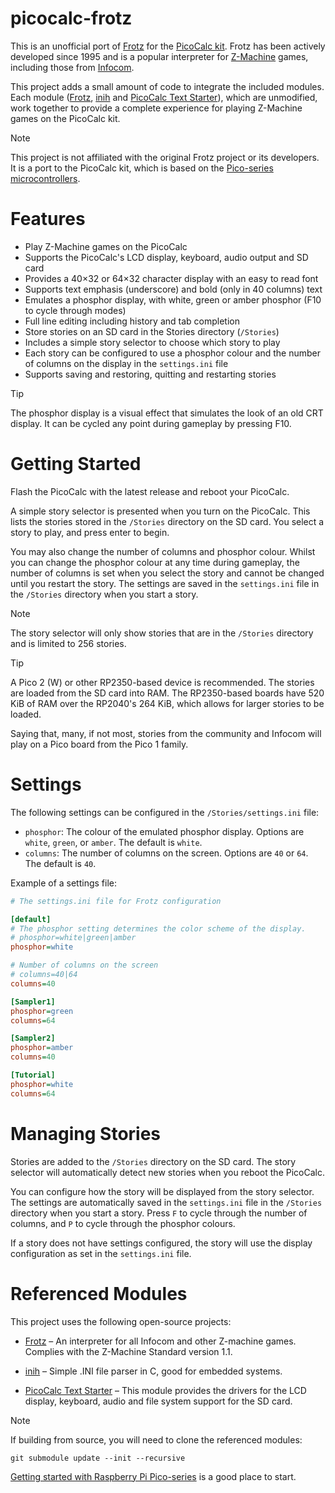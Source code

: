 # picocalc-frotz

This is an unofficial port of [Frotz](https://davidgriffith.gitlab.io/frotz/) for the [PicoCalc kit](https://www.clockworkpi.com/picocalc). Frotz has been actively developed since 1995 and is a popular interpreter for [Z-Machine](https://en.wikipedia.org/wiki/Z-machine) games, including those from [Infocom](https://en.wikipedia.org/wiki/Infocom).

This project adds a small amount of code to integrate the included modules. Each module ([Frotz](https://gitlab.com/DavidGriffith/frotz), [inih](https://github.com/benhoyt/inih) and [PicoCalc Text Starter](https://github.com/BlairLeduc/picocalc-text-starter)), which are unmodified, work together to provide a complete experience for playing Z-Machine games on the PicoCalc kit.

> [!NOTE]
> This project is not affiliated with the original Frotz project or its developers. It is a port to the PicoCalc kit, which is based on the [Pico-series microcontrollers](https://www.raspberrypi.com/documentation/microcontrollers/pico-series.html).


# Features

- Play Z-Machine games on the PicoCalc
- Supports the PicoCalc's LCD display, keyboard, audio output and SD card
- Provides a 40×32 or 64×32 character display with an easy to read font
- Supports text emphasis (underscore) and bold (only in 40 columns) text
- Emulates a phosphor display, with white, green or amber phosphor (F10 to cycle through modes)
- Full line editing including history and tab completion
- Store stories on an SD card in the Stories directory (`/Stories`)
- Includes a simple story selector to choose which story to play
- Each story can be configured to use a phosphor colour and the number of columns on the display in the `settings.ini` file 
- Supports saving and restoring, quitting and restarting stories

> [!TIP]
> The phosphor display is a visual effect that simulates the look of an old CRT display. It can be cycled any point during gameplay by pressing F10. 

# Getting Started

Flash the PicoCalc with the latest release and reboot your PicoCalc.

A simple story selector is presented when you turn on the PicoCalc. This lists the stories stored in the `/Stories` directory on the SD card. You select a story to play, and press enter to begin. 

You may also change the number of columns and phosphor colour. Whilst you can change the phosphor colour at any time during gameplay, the number of columns is set when you select the story and cannot be changed until you restart the story. The settings are saved in the `settings.ini` file in the `/Stories` directory when you start a story.

> [!NOTE]
> The story selector will only show stories that are in the `/Stories` directory and is limited to 256 stories.

> [!TIP]
>A Pico 2 (W) or other RP2350-based device is recommended. The stories are loaded from the SD card into RAM. The RP2350-based boards have 520 KiB of RAM over the RP2040's 264 KiB, which allows for larger stories to be loaded.
>
>Saying that, many, if not most, stories from the community and Infocom will play on a Pico board from the Pico 1 family.

# Settings

The following settings can be configured in the `/Stories/settings.ini` file:

- `phosphor`: The colour of the emulated phosphor display. Options are `white`, `green`, or `amber`. The default is `white`.
- `columns`: The number of columns on the screen. Options are `40` or `64`. The default is `40`. 

Example of a settings file:

```ini
# The settings.ini file for Frotz configuration

[default]
# The phosphor setting determines the color scheme of the display.
# phosphor=white|green|amber
phosphor=white

# Number of columns on the screen
# columns=40|64
columns=40

[Sampler1]
phosphor=green
columns=64

[Sampler2]
phosphor=amber
columns=40

[Tutorial]
phosphor=white
columns=64
```

# Managing Stories

Stories are added to the `/Stories` directory on the SD card. The story selector will automatically detect new stories when you reboot the PicoCalc.

You can configure how the story will be displayed from the story selector. The settings are automatically saved in the `settings.ini` file in the `/Stories` directory when you start a story. Press `F` to cycle through the number of columns, and `P` to cycle through the phosphor colours.

If a story does not have settings configured, the story will use the display configuration as set in the `settings.ini` file.

# Referenced Modules

This project uses the following open-source projects:

- [Frotz](https://gitlab.com/DavidGriffith/frotz) – An interpreter for all Infocom and other Z-machine games. Complies with the Z-Machine Standard version 1.1.

- [inih](https://github.com/benhoyt/inih) – Simple .INI file parser in C, good for embedded systems.

- [PicoCalc Text Starter](https://github.com/BlairLeduc/picocalc-text-starter) – This module provides the drivers for the LCD display, keyboard, audio and file system support for the SD card.

> [!NOTE]
> If building from source, you will need to clone the referenced modules:
>
> `git submodule update --init --recursive`
>
> [Getting started with Raspberry Pi
Pico-series](https://datasheets.raspberrypi.com/pico/getting-started-with-pico.pdf) is a good place to start.
